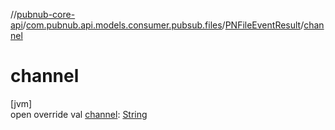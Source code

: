 //[pubnub-core-api](../../../index.md)/[com.pubnub.api.models.consumer.pubsub.files](../index.md)/[PNFileEventResult](index.md)/[channel](channel.md)

# channel

[jvm]\
open override val [channel](channel.md): [String](https://kotlinlang.org/api/latest/jvm/stdlib/kotlin/-string/index.html)
